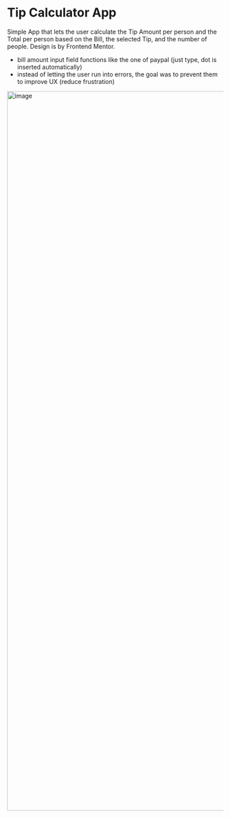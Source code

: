 # Tip Calculator App

Simple App that lets the user calculate the Tip Amount per person and the Total per person based on the Bill, the selected Tip, and the number of people.
Design is by Frontend Mentor.

+ bill amount input field functions like the one of paypal (just type, dot is inserted automatically)
+ instead of letting the user run into errors, the goal was to prevent them to improve UX (reduce frustration)

<img width="1673" alt="image" src="https://github.com/Heahl/tip-calculator-app/assets/111843556/78cc8246-354e-4461-b5ec-fe7bf65f42b6">
